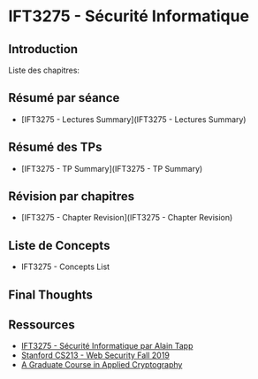 # IFT3275 - Sécurité Informatique

## Introduction

Liste des chapitres:

## Résumé par séance

- [IFT3275 - Lectures Summary](IFT3275 - Lectures Summary)

## Résumé des TPs

- [IFT3275 - TP Summary](IFT3275 - TP Summary)

## Révision par chapitres

- [IFT3275 - Chapter Revision](IFT3275 - Chapter Revision)

## Liste de Concepts

- IFT3275 - Concepts List

## Final Thoughts

## Ressources

- [IFT3275 - Sécurité Informatique par Alain Tapp](https://sites.google.com/view/alain-tapp-mila/enseignement/s%C3%A9curit%C3%A9-informatique)
- [Stanford CS213 - Web Security Fall 2019](https://web.stanford.edu/class/cs253/)
- [A Graduate Course in Applied Cryptography](https://toc.cryptobook.us/)

